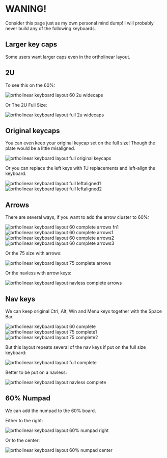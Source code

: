 
# WANING!

Consider this page just as my own personal mind dump!
I will probably never build any of the following keyboards.

## Larger key caps

Some users want larger caps even in the ortholinear layout.

## 2U

To see this on the 60%:

![ortholinear keyboard layout 60 2u widecaps](images/keyboard-layout-ortholinear-60-2u-widecaps.png)

Or The 2U Full Size:

![ortholinear keyboard layout full 2u widecaps](images/keyboard-layout-ortholinear-full-2u-widecaps.png)

## Original keycaps

You can even keep your original keycap set on the full size!
Though the plate would be a little misaligned.

![ortholinear keyboard layout full original keycaps](images/keyboard-layout-ortholinear-full-original-keycaps.png)

Or you can replace the left keys with 1U replacements and left-align the keyboard.

![ortholinear keyboard layout full leftaligned1](images/keyboard-layout-ortholinear-full-leftaligned1.png)
![ortholinear keyboard layout full leftaligned2](images/keyboard-layout-ortholinear-full-leftaligned2.png)

## Arrows

There are several ways, if you want to add the arrow cluster to 60%:

![ortholinear keyboard layout 60 complete arrows fn1](images/keyboard-layout-ortholinear-60-complete-arrows-fn1.png)
![ortholinear keyboard layout 60 complete arrows1](images/keyboard-layout-ortholinear-60-complete-arrows1.png)
![ortholinear keyboard layout 60 complete arrows2](images/keyboard-layout-ortholinear-60-complete-arrows2.png)
![ortholinear keyboard layout 60 complete arrows3](images/keyboard-layout-ortholinear-60-complete-arrows3.png)

Or the 75 size with arrows:

![ortholinear keyboard layout 75 complete arrows](images/keyboard-layout-ortholinear-75-complete-arrows.png)

Or the navless with arrow keys:

![ortholinear keyboard layout navless complete arrows](images/keyboard-layout-ortholinear-navless-complete-arrows.png)

## Nav keys

We can keep original Ctrl, Alt, Win and Menu keys together with the Space Bar.

![ortholinear keyboard layout 60 complete](images/keyboard-layout-ortholinear-60-complete.png)
![ortholinear keyboard layout 75 complete1](images/keyboard-layout-ortholinear-75-complete1.png)
![ortholinear keyboard layout 75 complete2](images/keyboard-layout-ortholinear-75-complete2.png)

But this layout repeats several of the nav keys if put on the full size keyboard:

![ortholinear keyboard layout full complete](images/keyboard-layout-ortholinear-full-complete.png)

Better to be put on a navless:

![ortholinear keyboard layout navless complete](images/keyboard-layout-ortholinear-navless-complete.png)

## 60% Numpad

We can add the numpad to the 60% board.

Either to the right:

![ortholinear keyboard layout 60% numpad right](images/keyboard-layout-ortholinear-60-numpad-right.png)

Or to the center:

![ortholinear keyboard layout 60% numpad center](images/keyboard-layout-ortholinear-60-numpad-center.png)
